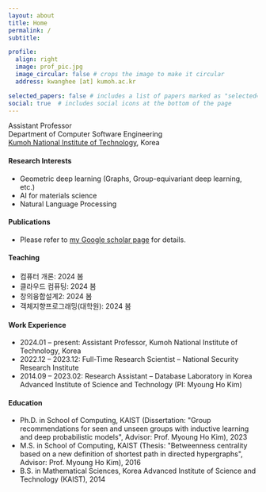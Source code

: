 ```yaml
---
layout: about
title: Home
permalink: /
subtitle: 

profile:
  align: right
  image: prof_pic.jpg
  image_circular: false # crops the image to make it circular
  address: kwanghee [at] kumoh.ac.kr

selected_papers: false # includes a list of papers marked as "selected={true}"
social: true  # includes social icons at the bottom of the page
---
```


Assistant Professor <br />
Department of Computer Software Engineering <br />
<a href="https://eng.kumoh.ac.kr/eng/index.do">Kumoh National Institute of Technology</a>, Korea

#### Research Interests

- Geometric deep learning (Graphs, Group-equivariant deep learning, etc.)
- AI for materials science
- Natural Language Processing

#### Publications

- Please refer to <a href="https://scholar.google.com/citations?user=TwbFnVYAAAAJ">my Google scholar page</a> for details.


#### Teaching

- 컴퓨터 개론: 2024 봄
- 클라우드 컴퓨팅: 2024 봄
- 창의융합설계2: 2024 봄
- 객체지향프로그래밍(대학원): 2024 봄

#### Work Experience

- 2024.01 – present: Assistant Professor, Kumoh National Institute of Technology, Korea 
- 2022.12 – 2023.12: Full-Time Research Scientist – National Security Research Institute
- 2014.09 – 2023.02: Research Assistant – Database Laboratory in Korea Advanced Institute of Science and Technology (PI: Myoung Ho Kim)


#### Education

- Ph.D. in School of Computing, KAIST (Dissertation: "Group recommendations for seen and unseen groups with inductive learning and deep probabilistic models", Advisor: Prof. Myoung Ho Kim), 2023
- M.S. in School of Computing, KAIST (Thesis: "Betweenness centrality based on a new definition of shortest path in directed hypergraphs", Advisor: Prof. Myoung Ho Kim), 2016
- B.S. in Mathematical Sciences, Korea Advanced Institute of Science and Technology (KAIST), 2014




